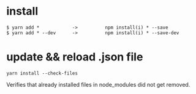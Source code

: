 # install 
~~~
$ yarn add *            ->          npm install(i) * --save
$ yarn add * --dev      ->          npm install(i) * --save-dev
~~~

# update && reload .json file
`
yarn install --check-files
`

Verifies that already installed files in node_modules did not get removed.
